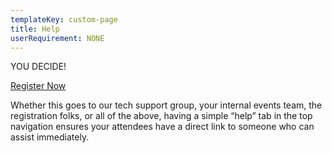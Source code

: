 ```yaml
---
templateKey: custom-page
title: Help
userRequirement: NONE
---
```

YOU DECIDE!

[Register Now](<https://yoco.fnvirtual.app/#registration=1>)

Whether this goes to our tech support group, your internal events team, the registration folks, or all of the above, having a simple “help” tab in the top navigation ensures your attendees have a direct link to someone who can assist immediately.
